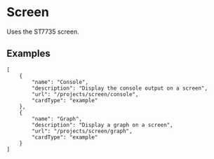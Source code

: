 # Screen

Uses the ST7735 screen.

## Examples

```codecard
[
    {
        "name": "Console",
        "description": "Display the console output on a screen",
        "url": "/projects/screen/console",
        "cardType": "example"
    },
    {
        "name": "Graph",
        "description": "Display a graph on a screen",
        "url": "/projects/screen/graph",
        "cardType": "example"
    }
]
```